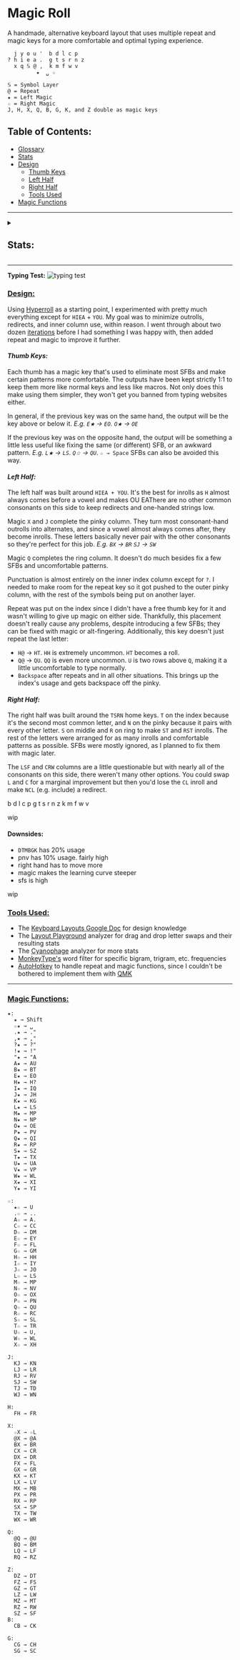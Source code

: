 # Magic Roll
A handmade, alternative keyboard layout that uses multiple repeat and magic keys for a more comfortable and optimal typing experience.
```
  j y o u '  b d l c p 
? h i e a .  g t s r n z
  x q 𝕊 @ ,  k m f w v
         ★  ␣ ☆

𝕊 = Symbol Layer
@ = Repeat
★ = Left Magic
☆ = Right Magic
J, H, X, Q, B, G, K, and Z double as magic keys
```
## Table of Contents:
- [Glossary](glossary.md)
- [Stats](#stats)
- [Design](#design)
  - [Thumb Keys](#thumb-keys)
  - [Left Half](#left-half)
  - [Right Half](#right-half)
  - [Tools Used](#tools-used) 
- [Magic Functions](#magic-functions)
---
<details>
  <summary><h2>Stats:</h2></summary>
Without repeat or magic unless specified.

**[Layout Playground](https://oxey.dev/playground/index.html "Layout Playground"):**
![without repeat](images/without%20repeat.jpg)
**[Layout Playground](https://oxey.dev/playground/index.html "Layout Playground")** (With Repeat):
![repeat](images/repeat.jpg)
**[Cyanophage](https://cyanophage.github.io/playground.html?layout=jyou%27bdlcp-hiea.gtsrnzxq%5C%3D%2Ckmfwv%2F%3B&mode=ergo&lan=english "View on Cyanophage"):**
![cyanophage](images/cyanophage.jpg)
**[KeySolve](https://drowningnewt.github.io/keysolve-web "Keysolve"):**
![keysolve](images/keysolve.jpg)

</details>

---
**Typing Test:**
![typing test](images/typing%20test.jpg)

### <ins>Design:

Using [Hyperroll](https://docs.google.com/document/d/1_a5Nzbkwyk1o0bvTctZrtgsee9jSP-6I0q3A0_9Mzm0/edit?tab=t.0#heading=h.an6umzmpc3dj "Hyperroll Keyboard Layout") as a starting point, I experimented with pretty much everything except for `HIEA` + `YOU`. My goal was to minimize outrolls, redirects, and inner column use, within reason. I went through about two dozen [iterations](layout_design_progression.md "Layout Design Progression") before I had something I was happy with, then added repeat and magic to improve it further.

#### *Thumb Keys:*
Each thumb has a magic key that's used to eliminate most SFBs and make certain patterns more comfortable. The outputs have been kept strictly 1:1 to keep them more like normal keys and less like macros. Not only does this make using them simpler, they won't get you banned from typing websites either.

In general, if the previous key was on the same hand, the output will be the key above or below it. *E.g. `E★` → `EO`. `O★` → `OE`*

If the previous key was on the opposite hand, the output will be something a little less useful like fixing the same (or different) SFB, or an awkward pattern. *E.g. `L★` → `LS`. `Q☆` → `QU`*. `☆ → Space` SFBs can also be avoided this way.

#### *Left Half:*
The left half was built around `HIEA + YOU`. It's the best for inrolls as `H` almost always comes before a vowel and makes OU EAThere are no other common consonants on this side to keep redirects and one-handed strings low.

Magic `X` and `J` complete the pinky column. They turn most consonant-hand outrolls into alternates, and since a vowel almost always comes after, they become inrolls. These letters basically never pair with the other consonants so they're perfect for this job. *E.g. `BX` → `BR` `SJ` → `SW`*

Magic `Q` completes the ring column. It doesn't do much besides fix a few SFBs and uncomfortable patterns.

Punctuation is almost entirely on the inner index column except for `?`. I needed to make room for the repeat key so it got pushed to the outer pinky column, with the rest of the symbols being put on another layer.

Repeat was put on the index since I didn't have a free thumb key for it and wasn't willing to give up magic on either side. Thankfully, this placement doesn't really cause any problems, despite introducing a few SFBs; they can be fixed with magic or alt-fingering. Additionally, this key doesn't just repeat the last letter:
- `H@` → `HT`. `HH` is extremely uncommon. `HT` becomes a roll.
- `Q@` → `QU`. `QQ` is even more uncommon. `U` is two rows above `Q`, making it a little uncomfortable to type normally.
- `Backspace` after repeats and in all other situations. This brings up the index's usage and gets backspace off the pinky.

#### *Right Half:*
The right half was built around the `TSRN` home keys. `T` on the index because it's the second most common letter, and `N` on the pinky because it pairs with every other letter. `S` on middle and `R` on ring to make `ST` and `RST` inrolls. The rest of the letters were arranged for as many inrolls and comfortable patterns as possible. SFBs were mostly ignored, as I planned to fix them with magic later.

The `LSF` and `CRW` columns are a little questionable but with nearly all of the consonants on this side, there weren't many other options. You could swap `L` and `C` for a marginal improvement but then you'd lose the `CL` inroll and make `NCL` (e.g. include) a redirect.

b d l c p 
g t s r n z
k m f w v

wip

#### Downsides:
- `DTMBGK` has 20% usage
- pnv has 10% usage. fairly high
- right hand has to move more
- magic makes the learning curve steeper
- sfs is high

wip

### <ins>Tools Used:
- The [Keyboard Layouts Google Doc](https://docs.google.com/document/d/1W0jhfqJI2ueJ2FNseR4YAFpNfsUM-_FlREHbpNGmC2o "Keyboard Layouts Google Doc") for design knowledge
- The [Layout Playground](https://oxey.dev/playground/index.html "Layout Playground") analyzer for drag and drop letter swaps and their resulting stats
- The [Cyanophage](https://cyanophage.github.io "Cyanophage Analyzer") analyzer for more stats
- [MonkeyType's](https://monkeytype.com "MonkeyType") word filter for specific bigram, trigram, etc. frequencies
- [AutoHotkey](https://www.autohotkey.com "AutoHotkey's Website") to handle repeat and magic functions, since I couldn't be bothered to implement them with [QMK](https://docs.qmk.fm/features/repeat_key "QMK Repeat/Magic Documentation")

---

### <ins>Magic Functions:
```
★:
  ★ → Shift
  ☆★ → ␣
  .★ → ." 
  ,★ → ,"
  ?★ → ?"
  !★ → !"
  "★ → "A
  A★ → AU
  B★ → BT
  E★ → EO
  H★ → H?
  I★ → IQ
  J★ → JH
  K★ → KG
  L★ → LS
  M★ → MP
  N★ → NP
  O★ → OE
  P★ → PV
  Q★ → QI
  R★ → RP
  S★ → SZ
  T★ → TX
  U★ → UA
  V★ → VP
  W★ → WL
  X★ → XI
  Y★ → YI 

☆:
  ★☆ → U
  .☆ → ..
  A☆ → A.
  C☆ → CC
  D☆ → DM
  E☆ → EY
  F☆ → FL
  G☆ → GM
  H☆ → HH
  I☆ → IY
  J☆ → JO
  L☆ → LS
  M☆ → MP
  N☆ → NV
  O☆ → OX
  P☆ → PN
  Q☆ → QU
  R☆ → RC
  S☆ → SL
  T☆ → TR
  U☆ → U,
  W☆ → WL
  X☆ → XH

J:
  KJ → KN
  LJ → LR
  RJ → RV
  SJ → SW
  TJ → TD
  WJ → WN

H:
  FH → FR

X:
  ☆X → ☆L
  @X → @A
  BX → BR
  CX → CR
  DX → DR
  FX → FL
  GX → GR
  KX → KT
  LX → LV
  MX → MB
  PX → PR
  RX → RP
  SX → SP
  TX → TW
  WX → WR

Q:
  @Q → @U
  BQ → BM
  LQ → LF
  RQ → RZ

Z:
  DZ → DT
  FZ → FS
  GZ → GT
  LZ → LW
  MZ → MT
  RZ → RW
  SZ → SF
B:
  CB → CK

G:
  CG → CH
  SG → SC
```
